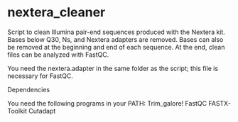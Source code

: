 # nextera_cleaner
Script to clean Illumina pair-end sequences produced with the Nextera kit. Bases below Q30, Ns, and Nextera adapters are removed. Bases can also be removed at the beginning and end of each sequence. At the end, clean files can be analyzed with FastQC.

You need the nextera.adapter in the same folder as the script; this file is necessary for FastQC.

Dependencies

You need the following programs in your PATH:
Trim_galore!
FastQC
FASTX-Toolkit
Cutadapt
